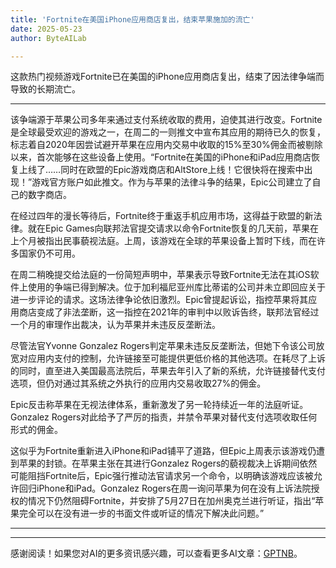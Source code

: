 ```yaml
---
title: 'Fortnite在美国iPhone应用商店复出，结束苹果施加的流亡'
date: 2025-05-23
author: ByteAILab

---
```


这款热门视频游戏Fortnite已在美国的iPhone应用商店复出，结束了因法律争端而导致的长期流亡。

---
该争端源于苹果公司多年来通过支付系统收取的费用，迫使其进行改变。Fortnite是全球最受欢迎的游戏之一，在周二的一则推文中宣布其应用的期待已久的恢复，标志着自2020年因尝试避开苹果在应用内交易中收取的15%至30%佣金而被剔除以来，首次能够在这些设备上使用。“Fortnite在美国的iPhone和iPad应用商店恢复上线了……同时在欧盟的Epic游戏商店和AltStore上线！它很快将在搜索中出现！”游戏官方账户如此推文。作为与苹果的法律斗争的结果，Epic公司建立了自己的数字商店。

在经过四年的漫长等待后，Fortnite终于重返手机应用市场，这得益于欧盟的新法律。就在Epic Games向联邦法官提交请求以命令Fortnite恢复的几天前，苹果在上个月被指出民事藐视法庭。上周，该游戏在全球的苹果设备上暂时下线，而在许多国家仍不可用。

在周二稍晚提交给法庭的一份简短声明中，苹果表示导致Fortnite无法在其iOS软件上使用的争端已得到解决。位于加利福尼亚州库比蒂诺的公司并未立即回应关于进一步评论的请求。这场法律争论依旧激烈。Epic曾提起诉讼，指控苹果将其应用商店变成了非法垄断，这一指控在2021年的审判中以败诉告终，联邦法官经过一个月的审理作出裁决，认为苹果并未违反反垄断法。

尽管法官Yvonne Gonzalez Rogers判定苹果未违反反垄断法，但她下令该公司放宽对应用内支付的控制，允许链接至可能提供更低价格的其他选项。在耗尽了上诉的同时，直至进入美国最高法院后，苹果去年引入了新的系统，允许链接替代支付选项，但仍对通过其系统之外执行的应用内交易收取27%的佣金。

Epic反击称苹果在无视法律体系，重新激发了另一轮持续近一年的法庭听证。Gonzalez Rogers对此给予了严厉的指责，并禁令苹果对替代支付选项收取任何形式的佣金。

这似乎为Fortnite重新进入iPhone和iPad铺平了道路，但Epic上周表示该游戏仍遭到苹果的封锁。在苹果主张在其进行Gonzalez Rogers的藐视裁决上诉期间依然可能阻挡Fortnite后，Epic强行推动法官请求另一个命令，以明确该游戏应该被允许回归iPhone和iPad。Gonzalez Rogers在周一询问苹果为何在没有上诉法院授权的情况下仍然阻碍Fortnite，并安排了5月27日在加州奥克兰进行听证，指出“苹果完全可以在没有进一步的书面文件或听证的情况下解决此问题。”

---
---
感谢阅读！如果您对AI的更多资讯感兴趣，可以查看更多AI文章：[GPTNB](https://gptnb.com)。